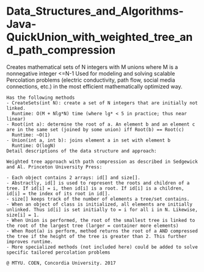 # Data_Structures_and_Algorithms-Java-QuickUnion_with_weighted_tree_and_path_compression

Creates mathematical sets of N integers with M unions where M is a nonnegative integer <=N-1
	Used for modeling and solving scalable Percolation problems (electric conductivity, path flow, social media connections, etc.) in the most efficient mathematically optimized way.
	
	Has the following methods  
	- CreateSets(int N): create a set of N integers that are initially not linked. 
	  Runtime: O(M + Nlg*N) time (where lg* < 5 in practice; thus near linear)
	- Root(int a): determine the root of a. An element b and an element c are in the same set (joined by some union) iff Root(b) == Root(c)
	  Runtime: ~O(1)
	- Union(int a, int b): joins element a in set with element b
	  Runtime: O(logN) 
	Detail descriptions of the data structure and approach: 
	
	Weighted tree approach with path compression as described in Sedgewick and Al. Princeton University Press: 
	
	- Each object contains 2 arrays: id[] and size[]. 
	- Abstractly, id[] is used to represent the roots and children of a tree. If id[i] = i, then id[i] is a root. If id[i] is a children, id[i] = the index of its root in id[].
	- size[] keeps track of the number of elements a tree/set contains. 
	- When an object of class is initialized, all elements are initially unlinked. Thus id[i] is set initially to = i for all i in N. Likewise, size[i] = 1.
	- When Union is performed, the root of the smallest tree is linked to the root of the largest tree (larger = container more elements)
	- When Root(a) is perform, method returns the root of a AND compressed the tree if the height of the tree is greater than 2. This further improves runtime. 
	- More specialized methods (not included here) could be added to solve specific tailored percolation problems
	
	@ MTYU. COEN, Concordia University. 2017

